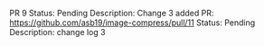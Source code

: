 PR 9 Status: Pending
Description: Change 3 added
PR: https://github.com/asb19/image-compress/pull/11 Status: Pending
Description: change log 3
